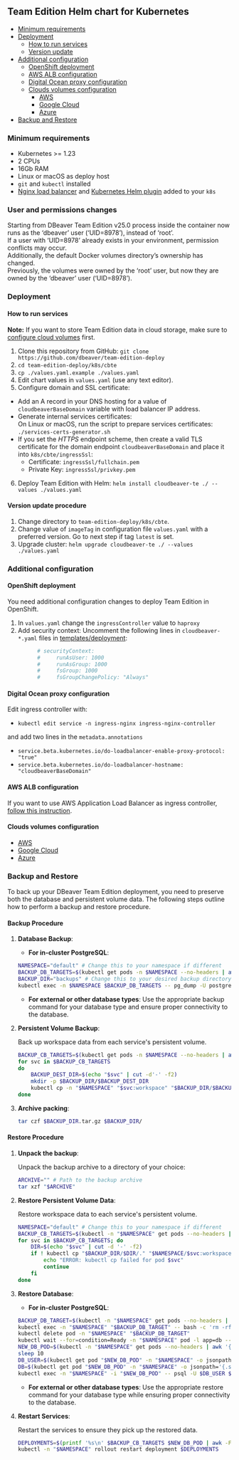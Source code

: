 ## Team Edition Helm chart for Kubernetes

- [Minimum requirements](#minimum-requirements)
- [Deployment](#deployment)
  - [How to run services](#how-to-run-services)
  - [Version update](#version-update-procedure)
- [Additional configuration](#additional-configuration)
  - [OpenShift deployment](#openshift-deployment)
  - [AWS ALB configuration ](../AWS/aws-eks/README.md#aws-alb-configuration-for-kubernetes-deployment)
  - [Digital Ocean proxy configuration](#digital-ocean-proxy-configuration)
  - [Clouds volumes configuration](#clouds-volumes-configuration)
    - [AWS](../AWS/aws-eks/README.md#aws-volumes-configuration-for-kubernetes-deployment)
    - [Google Cloud](../GCP/gke/README.md)
    - [Azure](../Azure/aks/README.md)
- [Backup and Restore](#backup-and-restore)


### Minimum requirements

* Kubernetes >= 1.23
* 2 CPUs
* 16Gb RAM
* Linux or macOS as deploy host
* `git` and `kubectl` installed
* [Nginx load balancer](https://docs.nginx.com/nginx-ingress-controller/installation/installation-with-helm/) and [Kubernetes Helm plugin](https://helm.sh/docs/topics/plugins/) added to your `k8s`

### User and permissions changes

Starting from DBeaver Team Edition v25.0 process inside the container now runs as the ‘dbeaver’ user (‘UID=8978’), instead of ‘root’.  
If a user with ‘UID=8978’ already exists in your environment, permission conflicts may occur.  
Additionally, the default Docker volumes directory’s ownership has changed.  
Previously, the volumes were owned by the ‘root’ user, but now they are owned by the ‘dbeaver’ user (‘UID=8978’).  

### Deployment

#### How to run services

**Note:** If you want to store Team Edition data in cloud storage, make sure to [configure cloud volumes](#clouds-volumes-configuration) first.

1. Clone this repository from GitHub: `git clone https://github.com/dbeaver/team-edition-deploy`
2. `cd team-edition-deploy/k8s/cbte`
3. `cp ./values.yaml.example ./values.yaml`
4. Edit chart values in `values.yaml` (use any text editor).
5. Configure domain and SSL certificate:
  - Add an A record in your DNS hosting for a value of `cloudbeaverBaseDomain` variable with load balancer IP address.
  - Generate internal services certificates:  
     On Linux or macOS, run the script to prepare services certificates:   
       `./services-certs-generator.sh`
  - If you set the *HTTPS* endpoint scheme, then create a valid TLS certificate for the domain endpoint `cloudbeaverBaseDomain` and place it into `k8s/cbte/ingressSsl`:  
    - Certificate: `ingressSsl/fullchain.pem`  
    - Private Key: `ingressSsl/privkey.pem`
6. Deploy Team Edition with Helm: `helm install cloudbeaver-te ./ --values ./values.yaml`

#### Version update procedure

1. Change directory to `team-edition-deploy/k8s/cbte`.
2. Change value of `imageTag` in configuration file `values.yaml` with a preferred version. Go to next step if tag `latest` is set.
3. Upgrade cluster: `helm upgrade cloudbeaver-te ./ --values ./values.yaml`

### Additional configuration

#### OpenShift deployment

You need additional configuration changes to deploy Team Edition in OpenShift.

1. In `values.yaml` change the `ingressController` value to `haproxy`
2. Add security context:
  Uncomment the following lines in `cloudbeaver-*.yaml` files in [templates/deployment](cbte/templates/deployment):
    ```yaml
          # securityContext:
          #     runAsUser: 1000
          #     runAsGroup: 1000
          #     fsGroup: 1000
          #     fsGroupChangePolicy: "Always"
    ```

#### Digital Ocean proxy configuration

Edit ingress controller with:

- `kubectl edit service -n ingress-nginx ingress-nginx-controller`

and add two lines in the `metadata.annotations`

- `service.beta.kubernetes.io/do-loadbalancer-enable-proxy-protocol: "true"`
- `service.beta.kubernetes.io/do-loadbalancer-hostname: "cloudbeaverBaseDomain"`

#### AWS ALB configuration

If you want to use AWS Application Load Balancer as ingress controller, [follow this instruction](../AWS/aws-eks/README.md#aws-alb-configuration-for-kubernetes-deployment).

#### Clouds volumes configuration

- [AWS](../AWS/aws-eks/README.md#aws-volumes-configuration-for-kubernetes-deployment)
- [Google Cloud](../GCP/gke/README.md)
- [Azure](../Azure/aks/README.md)

### Backup and Restore

To back up your DBeaver Team Edition deployment, you need to preserve both the database and persistent volume data.
The following steps outline how to perform a backup and restore procedure.

#### Backup Procedure

1. **Database Backup**:
    - **For in-cluster PostgreSQL**:
    ```bash
    NAMESPACE="default" # Change this to your namespace if different
    BACKUP_DB_TARGETS=$(kubectl get pods -n $NAMESPACE --no-headers | awk '{print $1}' | grep 'postgre')
    BACKUP_DIR="backups" # Change this to your desired backup directory
    kubectl exec -n $NAMESPACE $BACKUP_DB_TARGETS -- pg_dump -U postgres --format=plain -C cloudbeaver > $BACKUP_DIR/dump.sql
    ```

    - **For external or other database types**: Use the appropriate backup command for your database type and ensure proper connectivity
      to the database.

2. **Persistent Volume Backup**:

    Back up workspace data from each service's persistent volume.

    ```bash
    BACKUP_CB_TARGETS=$(kubectl get pods -n $NAMESPACE --no-headers | awk '{print $1}' | grep -vE 'kafka|postgre')
    for svc in $BACKUP_CB_TARGETS
    do
        BACKUP_DEST_DIR=$(echo "$svc" | cut -d'-' -f2)
        mkdir -p $BACKUP_DIR/$BACKUP_DEST_DIR
        kubectl cp -n "$NAMESPACE" "$svc:workspace" "$BACKUP_DIR/$BACKUP_DEST_DIR"
    done
    ```

3. **Archive packing**:

    ```bash
    tar czf $BACKUP_DIR.tar.gz $BACKUP_DIR/
    ```

#### Restore Procedure

1. **Unpack the backup**:

    Unpack the backup archive to a directory of your choice:

    ```bash
    ARCHIVE="" # Path to the backup archive
    tar xzf "$ARCHIVE"
    ```

2. **Restore Persistent Volume Data**:

    Restore workspace data to each service's persistent volume.

    ```bash
    NAMESPACE="default" # Change this to your namespace if different
    BACKUP_CB_TARGETS=$(kubectl -n "$NAMESPACE" get pods --no-headers | awk '{print $1}' | grep -vE 'kafka|postgre')
    for svc in $BACKUP_CB_TARGETS; do
        DIR=$(echo "$svc" | cut -d '-' -f2)
        if ! kubectl cp "$BACKUP_DIR/$DIR/." "$NAMESPACE/$svc:workspace"; then
            echo "ERROR: kubectl cp failed for pod $svc"
            continue
        fi
    done
    ```

3. **Restore Database**:

    - **For in-cluster PostgreSQL**:
    ```bash
    BACKUP_DB_TARGET=$(kubectl -n "$NAMESPACE" get pods --no-headers | awk '{print $1}' | grep postgre | head -n1)
    kubectl exec -n "$NAMESPACE" "$BACKUP_DB_TARGET" -- bash -c 'rm -rf /var/lib/postgresql/data/*'
    kubectl delete pod -n "$NAMESPACE" "$BACKUP_DB_TARGET"
    kubectl wait --for=condition=Ready -n "$NAMESPACE" pod -l app=db --timeout=180s
    NEW_DB_POD=$(kubectl -n "$NAMESPACE" get pods --no-headers | awk '{print $1}' | grep postgre | head -n1)
    sleep 10
    DB_USER=$(kubectl get pod "$NEW_DB_POD" -n "$NAMESPACE" -o jsonpath='{.spec.containers[0].env[?(@.name=="POSTGRES_USER")].value}')
    DB=$(kubectl get pod "$NEW_DB_POD" -n "$NAMESPACE" -o jsonpath='{.spec.containers[0].env[?(@.name=="POSTGRES_DB")].value}')
    kubectl exec -n "$NAMESPACE" -i "$NEW_DB_POD" -- psql -U $DB_USER $DB < "$BACKUP_DIR/dump.sql"
    ```

    - **For external or other database types**: Use the appropriate restore command for your database type while ensuring proper 
    connectivity to the database.

4. **Restart Services**:

    Restart the services to ensure they pick up the restored data.

    ```bash
    DEPLOYMENTS=$(printf '%s\n' $BACKUP_CB_TARGETS $NEW_DB_POD | awk -F'-' 'BEGIN{OFS="-"}{NF-=2;print}' | sort -u)
    kubectl -n "$NAMESPACE" rollout restart deployment $DEPLOYMENTS
    ```
